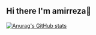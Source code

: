 ## Hi there I'm amirreza👋

[![Anurag's GitHub stats](https://github-readme-stats.vercel.app/api?username=seyyed-amirreza-hosseini)](https://github.com/anuraghazra/github-readme-stats)
